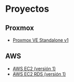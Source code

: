 # Proyectos

## Proxmox

* [Proxmox VE Standalone v1](./proxmox/pve-standalone-v1.md)

## AWS

* [AWS EC2 (versión 1)](./aws/aws-ec2-v1.md)
* [AWS EC2 RDS (versión 1)](./aws/aws-ec2-rds-v1.md)
